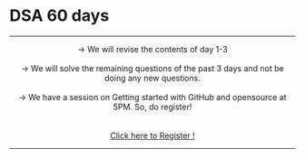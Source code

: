 # DSA 60 days 

<hr><p style="text-align :center">
-> We will revise the contents of day 1-3 <br><br>
-> We will solve the remaining questions of the past 3 days and not be doing any new questions.<br> <br>
-> We have a session on Getting started with GitHub and opensource at 5PM. So, do register!<br></center> <br>
<br><a href=" https://organize.mlh.io/participants/events/7224-getting-started-with-github"> Click here to Register ! <a>
<hr><p>

